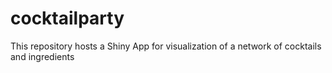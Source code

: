 # cocktailparty
This repository hosts a Shiny App for visualization of a network of cocktails and ingredients
